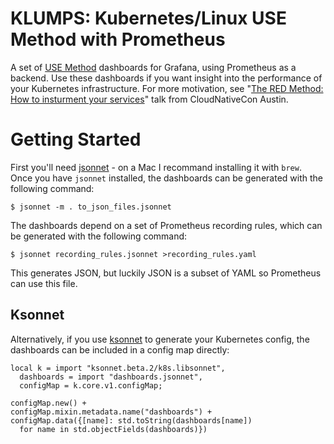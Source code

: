 # KLUMPS: Kubernetes/Linux USE Method with Prometheus

A set of [USE Method](http://www.brendangregg.com/usemethod.html) dashboards for
Grafana, using Prometheus as a backend.  Use these dashboards if you want insight
into the performance of your Kubernetes infrastructure.  For more motivation, see
"[The RED Method: How to insturment your services](https://kccncna17.sched.com/event/CU8K/the-red-method-how-to-instrument-your-services-b-tom-wilkie-kausal?iframe=no&w=100%&sidebar=yes&bg=no)" talk from CloudNativeCon Austin.

# Getting Started

First you'll need [jsonnet](http://jsonnet.org/) - on a Mac I recommand installing
it with `brew`.  Once you have `jsonnet` installed, the dashboards can
be generated with the following command:

```
$ jsonnet -m . to_json_files.jsonnet
```

The dashboards depend on a set of Prometheus recording rules, which can be
generated with the following command:

```
$ jsonnet recording_rules.jsonnet >recording_rules.yaml
```

This generates JSON, but luckily JSON is a subset of YAML so Prometheus can use
this file.

## Ksonnet

Alternatively, if you use [ksonnet](https://ksonnet.io/) to generate your
Kubernetes config, the dashboards can be included in a config map directly:

```
local k = import "ksonnet.beta.2/k8s.libsonnet",
  dashboards = import "dashboards.jsonnet",
  configMap = k.core.v1.configMap;

configMap.new() +
configMap.mixin.metadata.name("dashboards") +
configMap.data({[name]: std.toString(dashboards[name])
  for name in std.objectFields(dashboards)})
```
